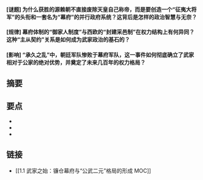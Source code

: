 #### [谜题] 为什么获胜的源赖朝不直接废除天皇自己称帝，而是要创造一个“征夷大将军”的头衔和一套名为“幕府”的并行政府系统？这背后是怎样的政治智慧与无奈？


#### [规律] 幕府体制的“御家人制度”与西欧的“封建采邑制”在权力结构上有何异同？这种“主从契约”关系是如何成为武家政治的基石的？


#### [影响] “承久之乱”中，朝廷军队惨败于幕府军队，这一事件如何彻底确立了武家相对于公家的绝对优势，并奠定了未来几百年的权力格局？


## 摘要


## 要点

- 
- 
- 

## 链接

- [[1.1 武家之始：镰仓幕府与“公武二元”格局的形成 MOC]]
